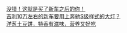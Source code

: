   
[没错！这就是买了新车之后的你！](http://www.dianyue.me/archives/192/al0ypnfxbth3wcqz/)  
[吉利10万左右的新车要用上奔驰S级样式的大灯？](http://www.dianyue.me/archives/192/om93r3rlkjl88j1m/)  
[洋葱土豆饼，特香有滋味，营养又好吃](http://www.dianyue.me/archives/943/lkg1r955y81et3uu/)